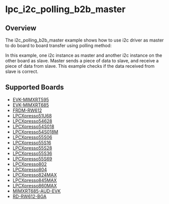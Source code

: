 # lpc_i2c_polling_b2b_master

## Overview
The i2c_polling_b2b_master example shows how to use i2c driver as master to do board to board transfer
using polling method:

In this example, one i2c instance as master and another i2c instance on the other board as slave. Master sends a
piece of data to slave, and receive a piece of data from slave. This example checks if the data received from
slave is correct.

## Supported Boards
- [EVK-MIMXRT595](../../../../_boards/evkmimxrt595/driver_examples/i2c/polling_b2b/master/example_board_readme.md)
- [EVK-MIMXRT685](../../../../_boards/evkmimxrt685/driver_examples/i2c/polling_b2b/master/example_board_readme.md)
- [FRDM-RW612](../../../../_boards/frdmrw612/driver_examples/i2c/polling_b2b/master/example_board_readme.md)
- [LPCXpresso51U68](../../../../_boards/lpcxpresso51u68/driver_examples/i2c/polling_b2b/master/example_board_readme.md)
- [LPCXpresso54628](../../../../_boards/lpcxpresso54628/driver_examples/i2c/polling_b2b/master/example_board_readme.md)
- [LPCXpresso54S018](../../../../_boards/lpcxpresso54s018/driver_examples/i2c/polling_b2b/master/example_board_readme.md)
- [LPCXpresso54S018M](../../../../_boards/lpcxpresso54s018m/driver_examples/i2c/polling_b2b/master/example_board_readme.md)
- [LPCXpresso55S06](../../../../_boards/lpcxpresso55s06/driver_examples/i2c/polling_b2b/master/example_board_readme.md)
- [LPCXpresso55S16](../../../../_boards/lpcxpresso55s16/driver_examples/i2c/polling_b2b/master/example_board_readme.md)
- [LPCXpresso55S28](../../../../_boards/lpcxpresso55s28/driver_examples/i2c/polling_b2b/master/example_board_readme.md)
- [LPCXpresso55S36](../../../../_boards/lpcxpresso55s36/driver_examples/i2c/polling_b2b/master/example_board_readme.md)
- [LPCXpresso55S69](../../../../_boards/lpcxpresso55s69/driver_examples/i2c/polling_b2b/master/example_board_readme.md)
- [LPCXpresso802](../../../../_boards/lpcxpresso802/driver_examples/i2c/polling_b2b/master/example_board_readme.md)
- [LPCXpresso804](../../../../_boards/lpcxpresso804/driver_examples/i2c/polling_b2b/master/example_board_readme.md)
- [LPCXpresso824MAX](../../../../_boards/lpcxpresso824max/driver_examples/i2c/polling_b2b/master/example_board_readme.md)
- [LPCXpresso845MAX](../../../../_boards/lpcxpresso845max/driver_examples/i2c/polling_b2b/master/example_board_readme.md)
- [LPCXpresso860MAX](../../../../_boards/lpcxpresso860max/driver_examples/i2c/polling_b2b/master/example_board_readme.md)
- [MIMXRT685-AUD-EVK](../../../../_boards/mimxrt685audevk/driver_examples/i2c/polling_b2b/master/example_board_readme.md)
- [RD-RW612-BGA](../../../../_boards/rdrw612bga/driver_examples/i2c/polling_b2b/master/example_board_readme.md)
